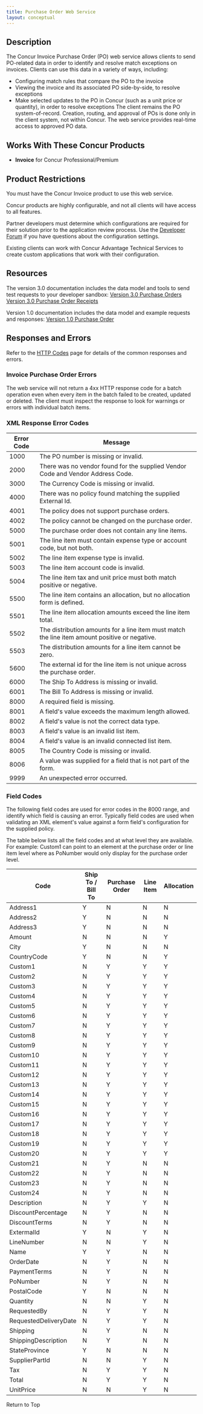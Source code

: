 ```yaml
---
title: Purchase Order Web Service
layout: conceptual
---
```


## Description
The Concur Invoice Purchase Order (PO) web service allows clients to send PO-related data in order to identify and resolve match exceptions on invoices. Clients can use this data in a variety of ways, including:

* Configuring match rules that compare the PO to the invoice
* Viewing the invoice and its associated PO side-by-side, to resolve exceptions
* Make selected updates to the PO in Concur (such as a unit price or quantity), in order to resolve exceptions
The client remains the PO system-of-record. Creation, routing, and approval of POs is done only in the client system, not within Concur. The web service provides real-time access to approved PO data. 

## Works With These Concur Products
* **Invoice** for Concur Professional/Premium

## Product Restrictions
You must have the Concur Invoice product to use this web service.

Concur products are highly configurable, and not all clients will have access to all features.

Partner developers must determine which configurations are required for their solution prior to the application review process. Use the [Developer Forum][2] if you have questions about the configuration settings.

Existing clients can work with Concur Advantage Technical Services to create custom applications that work with their configuration.

## Resources
The version 3.0 documentation includes the data model and tools to send test requests to your developer sandbox:
[Version 3.0 Purchase Orders ][3]
[Version 3.0 Purchase Order Receipts ][4]

Version 1.0 documentation includes the data model and example requests and responses:
[Version 1.0 Purchase Order][5]

##  Responses and Errors
Refer to the [HTTP Codes][6] page for details of the common responses and errors.

###  Invoice Purchase Order Errors
The web service will not return a 4xx HTTP response code for a batch operation even when every item in the batch failed to be created, updated or deleted. The client must inspect the response to look for warnings or errors with individual batch items.

### XML Response Error Codes

|  Error Code |  Message |
| ----- | ----- |
|  1000 |  The PO number is missing or invalid. |
|  2000 |  There was no vendor found for the supplied Vendor Code and Vendor Address Code. |
|  3000 |  The Currency Code is missing or invalid. |
|  4000 |  There was no policy found matching the supplied External Id. |
|  4001 |  The policy does not support purchase orders. |
|  4002 |  The policy cannot be changed on the purchase order. |
|  5000 |  The purchase order does not contain any line items. |
|  5001 |  The line item must contain expense type or account code, but not both. |
|  5002 |  The line item expense type is invalid. |
|  5003 |  The line item account code is invalid. |
|  5004 |  The line item tax and unit price must both match positive or negative. |
|  5500 |  The line item contains an allocation, but no allocation form is defined. |
|  5501 |  The line item allocation amounts exceed the line item total. |
|  5502 |  The distribution amounts for a line item must match the line item amount positive or negative. |
|  5503 |  The distribution amounts for a line item cannot be zero. |
|  5600 |  The external id for the line item is not unique across the purchase order. |
|  6000 |  The Ship To Address is missing or invalid. |
|  6001 |  The Bill To Address is missing or invalid. |
|  8000 |  A required field is missing. |
|  8001 |  A field's value exceeds the maximum length allowed. |
|  8002 |  A field's value is not the correct data type. |
|  8003 |  A field's value is an invalid list item. |
|  8004 |  A field's value is an invalid connected list item. |
|  8005 |  The Country Code is missing or invalid. |
|  8006 |  A value was supplied for a field that is not part of the form. |
|  9999 |  An unexpected error occurred. |

### Field Codes
The following field codes are used for error codes in the 8000 range, and identify which field is causing an error. Typically field codes are used when validating an XML element's value against a form field's configuration for the supplied policy.

The table below lists all the field codes and at what level they are available. For example: Custom1 can point to an element at the purchase order or line item level where as PoNumber would only display for the purchase order level.


|  Code  |  Ship To / Bill To  |  Purchase Order  |  Line Item  |  Allocation  |
| ----- | ----- | ----- | ----- | ----- |
|  Address1 |  Y |  N |  N |  N |
|  Address2 |  Y |  N |  N |  N |
|  Address3 |  Y |  N |  N |  N |
|  Amount |  N |  N |  N |  Y |
|  City |  Y |  N |  N |  N |
|  CountryCode |  Y |  N |  N |  Y |
|  Custom1 |  N |  Y |  Y |  Y |
|  Custom2 |  N |  Y |  Y |  Y |
|  Custom3 |  N |  Y |  Y |  Y |
|  Custom4 |  N |  Y |  Y |  Y |
|  Custom5 |  N |  Y |  Y |  Y |
|  Custom6 |  N |  Y |  Y |  Y |
|  Custom7 |  N |  Y |  Y |  Y |
|  Custom8 |  N |  Y |  Y |  Y |
|  Custom9 |  N |  Y |  Y |  Y |
|  Custom10 |  N |  Y |  Y |  Y |
|  Custom11 |  N |  Y |  Y |  Y |
|  Custom12 |  N |  Y |  Y |  Y |
|  Custom13 |  N |  Y |  Y |  Y |
|  Custom14 |  N |  Y |  Y |  Y |
|  Custom15 |  N |  Y |  Y |  Y |
|  Custom16 |  N |  Y |  Y |  Y |
|  Custom17 |  N |  Y |  Y |  Y |
|  Custom18 |  N |  Y |  Y |  Y |
|  Custom19 |  N |  Y |  Y |  Y |
|  Custom20 |  N |  Y |  Y |  Y |
|  Custom21 |  N |  Y |  N |  N |
|  Custom22 |  N |  Y |  N |  N |
|  Custom23 |  N |  Y |  N |  N |
|  Custom24 |  N |  Y |  N |  N |
|  Description |  N |  Y |  Y |  N |
|  DiscountPercentage |  N |  Y |  N |  N |
|  DiscountTerms |  N |  Y |  N |  N |
|  ExtermalId |  Y |  N |  Y |  N |
|  LineNumber |  N |  N |  Y |  N |
|  Name |  Y |  Y |  N |  N |
|  OrderDate |  N |  Y |  N |  N |
|  PaymentTerms |  N |  Y |  N |  N |
|  PoNumber |  N |  Y |  N |  N |
|  PostalCode |  Y |  N |  N |  N |
|  Quantity |  N |  N |  Y |  N |
|  RequestedBy |  N |  Y |  Y |  N |
|  RequestedDeliveryDate |  N |  Y |  Y |  N |
|  Shipping |  N |  Y |  N |  N |
|  ShippingDescription |  N |  Y |  N |  N |
|  StateProvince |  Y |  N |  N |  N |
|  SupplierPartId |  N |  N |  Y |  N |
|  Tax |  N |  Y |  Y |  N |
|  Total |  N |  Y |  Y |  N |
|  UnitPrice |  N |  N |  Y |  N |

Return to Top

  


[1]: https://developer.concur.com/api-documentation/core-concepts
[2]: https://developer.concur.com/forums/concur-connect
[3]: https://www.concursolutions.com/api/docs/index.html#!/PurchaseOrders
[4]: https://www.concursolutions.com/api/docs/index.html#!/PurchaseOrderReceipts
[5]: https://developer.concur.com/purchase-order/purchase-order-resource
[6]: https://developer.concur.com/reference/http-codes

